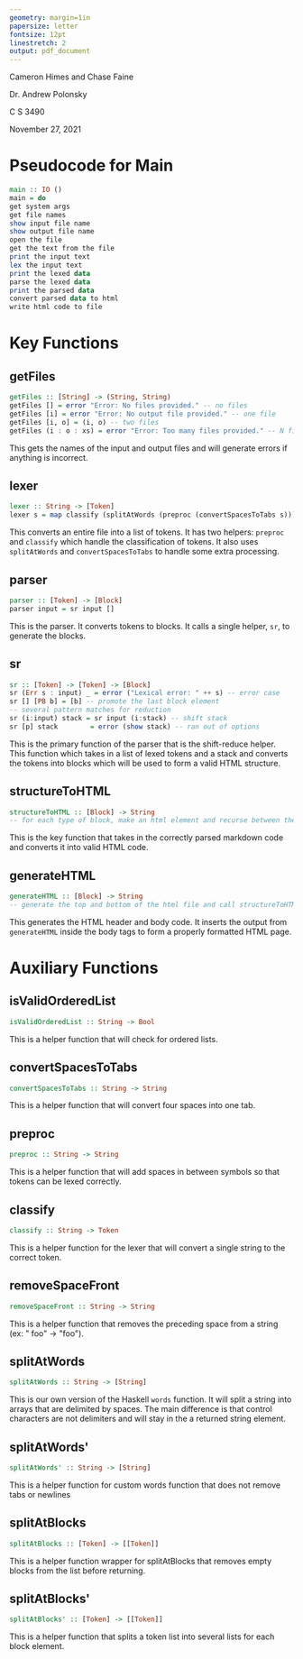 ```yaml
---
geometry: margin=1in
papersize: letter
fontsize: 12pt
linestretch: 2
output: pdf_document
---
```


Cameron Himes and Chase Faine

Dr. Andrew Polonsky

C S 3490

November 27, 2021

# Pseudocode for Main

```hs
main :: IO ()
main = do
get system args
get file names
show input file name
show output file name
open the file
get the text from the file
print the input text
lex the input text
print the lexed data
parse the lexed data
print the parsed data
convert parsed data to html
write html code to file
```

# Key Functions

## getFiles

```hs
getFiles :: [String] -> (String, String)
getFiles [] = error "Error: No files provided." -- no files
getFiles [i] = error "Error: No output file provided." -- one file
getFiles [i, o] = (i, o) -- two files
getFiles (i : o : xs) = error "Error: Too many files provided." -- N files
```

This gets the names of the input and output files and will generate errors if anything is incorrect.

## lexer

```hs
lexer :: String -> [Token]
lexer s = map classify (splitAtWords (preproc (convertSpacesToTabs s)))
```

This converts an entire file into a list of tokens. It has two helpers: `preproc` and `classify` which handle the classification of tokens. It also uses `splitAtWords` and `convertSpacesToTabs` to handle some extra processing.

## parser

```hs
parser :: [Token] -> [Block]
parser input = sr input []
```

This is the parser. It converts tokens to blocks. It calls a single helper, `sr`, to generate the blocks.

## sr

```hs
sr :: [Token] -> [Token] -> [Block]
sr (Err s : input) _ = error ("Lexical error: " ++ s) -- error case
sr [] [PB b] = [b] -- promote the last block element
-- several pattern matches for reduction
sr (i:input) stack = sr input (i:stack) -- shift stack
sr [p] stack        = error (show stack) -- ran out of options
```

This is the primary function of the parser that is the shift-reduce helper. This function which takes in a list of lexed tokens and a stack and converts the tokens into blocks which will be used to form a valid HTML structure.

## structureToHTML

```hs
structureToHTML :: [Block] -> String
-- for each type of block, make an html element and recurse between the tags
```

This is the key function that takes in the correctly parsed markdown code and converts it into valid HTML code.

## generateHTML

```hs
generateHTML :: [Block] -> String
-- generate the top and bottom of the html file and call structureToHTML between the body tags
```

This generates the HTML header and body code. It inserts the output from `generateHTML` inside the body tags to form a properly formatted HTML page.

# Auxiliary Functions

## isValidOrderedList

```hs
isValidOrderedList :: String -> Bool
```

This is a helper function that will check for ordered lists.

## convertSpacesToTabs

```hs
convertSpacesToTabs :: String -> String
```

This is a helper function that will convert four spaces into one tab.

## preproc

```hs
preproc :: String -> String
```

This is a helper function that will add spaces in between symbols so that tokens can be lexed correctly.

## classify

```hs
classify :: String -> Token
```

This is a helper function for the lexer that will convert a single string to the correct token.

## removeSpaceFront

```hs
removeSpaceFront :: String -> String
```

This is a helper function that removes the preceding space from a string (ex: " foo" -> "foo").

## splitAtWords

```hs
splitAtWords :: String -> [String]
```

This is our own version of the Haskell `words` function. It will split a string into arrays that are delimited by spaces. The main difference is that control characters are not delimiters and will stay in the a returned string element.

## splitAtWords'

```hs
splitAtWords' :: String -> [String]
```

This is a helper function for custom words function that does not remove tabs or newlines

## splitAtBlocks

```hs
splitAtBlocks :: [Token] -> [[Token]]
```

This is a helper function wrapper for splitAtBlocks that removes empty blocks from the list before returning.

## splitAtBlocks'

```hs
splitAtBlocks' :: [Token] -> [[Token]]
```

This is a helper function that splits a token list into several lists for each block element.

